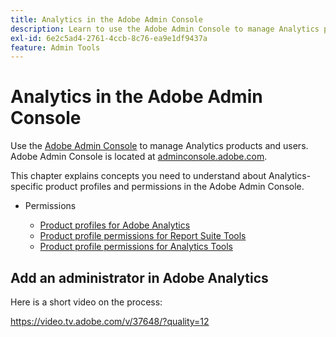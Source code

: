 ```yaml
---
title: Analytics in the Adobe Admin Console
description: Learn to use the Adobe Admin Console to manage Analytics products and users.
exl-id: 6e2c5ad4-2761-4ccb-8c76-ea9e1df9437a
feature: Admin Tools
---
```

# Analytics in the Adobe Admin Console

Use the [Adobe Admin Console](https://helpx.adobe.com/enterprise/using/admin-console.html) to manage Analytics products and users. Adobe Admin Console is located at [adminconsole.adobe.com](https://adminconsole.adobe.com/).

This chapter explains concepts you need to understand about Analytics-specific product profiles and permissions in the Adobe Admin Console.

* Permissions

  * [Product profiles for Adobe Analytics](/help/admin/admin-console/permissions/product-profile.md)
  * [Product profile permissions for Report Suite Tools](/help/admin/admin-console/permissions/report-suite-tools.md)
  * [Product profile permissions for Analytics Tools](/help/admin/admin-console/permissions/analytics-tools.md)

## Add an administrator in Adobe Analytics

Here is a short video on the process:

https://video.tv.adobe.com/v/37648/?quality=12
